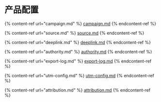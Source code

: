 # 产品配置

{% content-ref url="campaign.md" %}
[campaign.md](campaign.md)
{% endcontent-ref %}

{% content-ref url="source.md" %}
[source.md](source.md)
{% endcontent-ref %}

{% content-ref url="deeplink.md" %}
[deeplink.md](deeplink.md)
{% endcontent-ref %}

{% content-ref url="authority.md" %}
[authority.md](authority.md)
{% endcontent-ref %}

{% content-ref url="export-log.md" %}
[export-log.md](export-log.md)
{% endcontent-ref %}

{% content-ref url="utm-config.md" %}
[utm-config.md](utm-config.md)
{% endcontent-ref %}

{% content-ref url="attribution.md" %}
[attribution.md](attribution.md)
{% endcontent-ref %}

